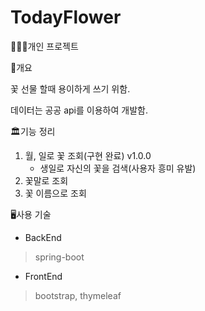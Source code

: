 # TodayFlower
👨🏼‍💻개인 프로젝트


📖개요

꽃 선물 할때 용이하게 쓰기 위함.

데이터는 공공 api를 이용하여 개발함.


🏛기능 정리

1. 월, 일로 꽃 조회(구현 완료) v1.0.0
   - 생일로 자신의 꽃을 검색(사용자 흥미 유발)
3. 꽃말로 조회
4. 꽃 이름으로 조회


🖥사용 기술
- BackEnd

> spring-boot

- FrontEnd

> bootstrap, thymeleaf

